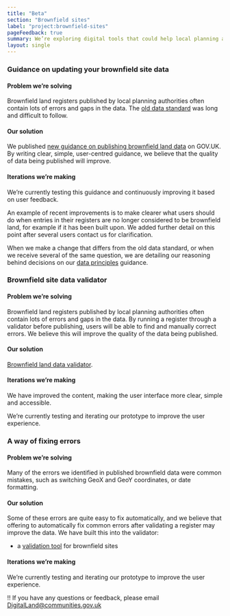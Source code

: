 ```yaml
---
title: "Beta"
section: "Brownfield sites"
label: "project:brownfield-sites"
pageFeedback: true
summary: We’re exploring digital tools that could help local planning authorities collect and maintain brownfield site data.
layout: single
---
```


### Guidance on updating your brownfield site data

#### Problem we’re solving

Brownfield land registers published by local planning authorities often contain lots of errors and gaps in the data. The [old data standard](https://assets.publishing.service.gov.uk/government/uploads/system/uploads/attachment_data/file/653657/BrownfieldLandRegisters_-_DataStandard.pdf) was long and difficult to follow.

#### Our solution

We published [new guidance on publishing brownfield land data](https://www.gov.uk/government/publications/brownfield-land-registers-data-standard/publish-your-brownfield-land-data) on GOV.UK. By writing clear, simple, user-centred guidance, we believe that the quality of data being published will improve.

#### Iterations we’re making

We’re currently testing this guidance and continuously improving it based on user feedback.

An example of recent improvements is to make clearer what users should do when entries in their registers are no longer considered to be brownfield land, for example if it has been built upon. We added further detail on this point after several users contact us for clarification.

When we make a change that differs from the old data standard, or when we receive several of the same question, we are detailing our reasoning behind decisions on our [data principles](https://digital-land.github.io/guidance/data-principles/) guidance.


### Brownfield site data validator

#### Problem we’re solving

Brownfield land registers published by local planning authorities often contain lots of errors and gaps in the data. By running a register through a validator before publishing, users will be able to find and manually correct errors. We believe this will improve the quality of the data being published.

#### Our solution

[Brownfield land data validator](https://brownfield-sites-validator.herokuapp.com/).


#### Iterations we’re making

We have improved the content, making the user interface more clear, simple and accessible.

We’re currently testing and iterating our prototype to improve the user experience.


### A way of fixing errors

#### Problem we’re solving

Many of the errors we identified in published brownfield data were common mistakes, such as switching GeoX and GeoY coordinates, or date formatting.

#### Our solution

Some of these errors are quite easy to fix automatically, and we believe that offering to automatically fix common errors after validating a register may improve the data. We have built this into the validator:

* a [validation tool](https://brownfield-sites-validator.herokuapp.com/) for brownfield sites

#### Iterations we’re making

We’re currently testing and iterating our prototype to improve the user experience.




!! If you have any questions or feedback, please email <DigitalLand@communities.gov.uk>
